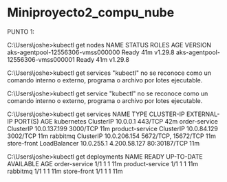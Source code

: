 # Miniproyecto2_compu_nube  

PUNTO 1:

C:\Users\joshe>kubectl get nodes
NAME                                    STATUS   ROLES   AGE    VERSION
aks-agentpool-12556306-vmss000000        Ready    <none>  41m    v1.29.8
aks-agentpool-12556306-vmss000001        Ready    <none>  41m    v1.29.8

C:\Users\joshe>kubectl get services
"kubectl" no se reconoce como un comando interno o externo,
programa o archivo por lotes ejecutable.

C:\Users\joshe>kubectl get service
"kubectl" no se reconoce como un comando interno o externo,
programa o archivo por lotes ejecutable.

C:\Users\joshe>kubectl get services
NAME              TYPE          CLUSTER-IP     EXTERNAL-IP     PORT(S)                     AGE
kubernetes        ClusterIP     10.0.0.1       <none>          443/TCP                     42m
order-service     ClusterIP     10.0.137.199   <none>          3000/TCP                    11m
product-service   ClusterIP     10.0.84.129    <none>          3002/TCP                    11m
rabbitmq          ClusterIP     10.0.206.154   <none>          5672/TCP, 15672/TCP         11m
store-front       LoadBalancer  10.0.255.1     4.200.58.127    80:30187/TCP                11m

C:\Users\joshe>kubectl get deployments
NAME              READY   UP-TO-DATE   AVAILABLE   AGE
order-service     1/1     1            1           11m
product-service   1/1     1            1           11m
rabbitmq          1/1     1            1           11m
store-front       1/1     1            1           11m
